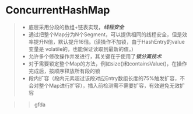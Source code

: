 
# ConcurrentHashMap
> * 底层采用分段的数组+链表实现，***线程安全***
> * 通过把整个Map分为N个Segment，可以提供相同的线程安全，但是效率提升N倍，默认提升16倍。(读操作不加锁，由于HashEntry的value变量是 volatile的，也能保证读取到最新的值。)
> * 允许多个修改操作并发进行，其关键在于使用了***锁分离技术***
> * 对于需要锁定整个Map的方法，例如size()和containsValue()，在操作完成后，按顺序释放所有段的锁
> * 段内扩容（段内元素超过该段对应Entry数组长度的75%触发扩容，不会对整个Map进行扩容），插入前检测需不需要扩容，有效避免无效扩容

>> gfda
